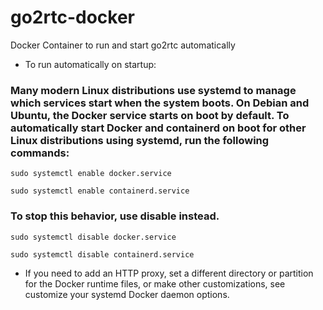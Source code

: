 # go2rtc-docker
Docker Container to run and start go2rtc automatically

- To run automatically on startup:

### Many modern Linux distributions use systemd to manage which services start when the system boots. On Debian and Ubuntu, the Docker service starts on boot by default. To automatically start Docker and containerd on boot for other Linux distributions using systemd, run the following commands:

 ``sudo systemctl enable docker.service``

 ``sudo systemctl enable containerd.service``

### To stop this behavior, use disable instead.

 ``sudo systemctl disable docker.service``

 ``sudo systemctl disable containerd.service``

- If you need to add an HTTP proxy, set a different directory or partition for the Docker runtime files, or make other customizations, see customize your systemd Docker daemon options.
